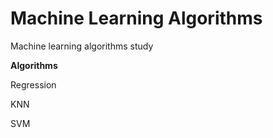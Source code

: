 # Machine Learning Algorithms

Machine learning algorithms study 

**Algorithms**

Regression

KNN

SVM